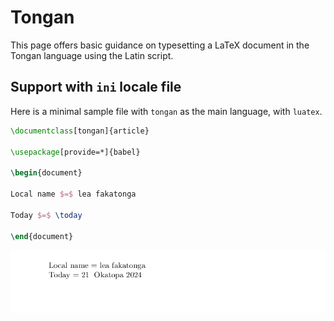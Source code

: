 # Tongan

This page offers basic guidance on typesetting a LaTeX document in the
Tongan language using the Latin script.

## Support with `ini` locale file

Here is a minimal sample file with `tongan` as the main language, with `luatex`.

```tex
\documentclass[tongan]{article}

\usepackage[provide=*]{babel}

\begin{document}

Local name $=$ lea fakatonga

Today $=$ \today

\end{document}
```

![](../media/locale-tongan.png)